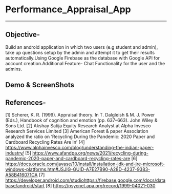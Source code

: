 # Performance_Appraisal_App
-------------------------

Objective-
---------------
Build an android application in which two users (e.g student and admin), take up questions setup by the admin and attempt it to get their results automatically.Using Google Firebase as the database with Google API for account creation.Additional Feature- Chat Functionality for the user and the admins.

Demo & ScreenShots
--------------------

References-
-------------
[1] Scherer, K. R. (1999). Appraisal theory. In T. Dalgleish & M. J. Power (Eds.), Handbook of cognition and emotion (pp. 637–663). John Wiley & Sons Ltd.
[2] Akshay Satija Equity Research Analyst at Alpha Invesco Research Services Limited
[3]	American Forest & paper Association analyzed the ratio on ‘Recycling During the Pandemic: 2020 Paper and Cardboard Recycling Rates Are In’
[4]	https://www.alphainvesco.com/blog/understanding-the-indian-paper-industry/
[5]	https://www.afandpa.org/news/2021/recycling-during-pandemic-2020-paper-and-cardboard-recycling-rates-are
[6]	https://docs.oracle.com/javase/10/install/installation-jdk-and-jre-microsoft-windows-platforms.htm#JSJIG-GUID-A7E27B90-A28D-4237-9383-A58B416071CA
[7]	https://developer.android.com/studiohttps://firebase.google.com/docs/database/android/start
[8] https://psycnet.apa.org/record/1999-04021-030

